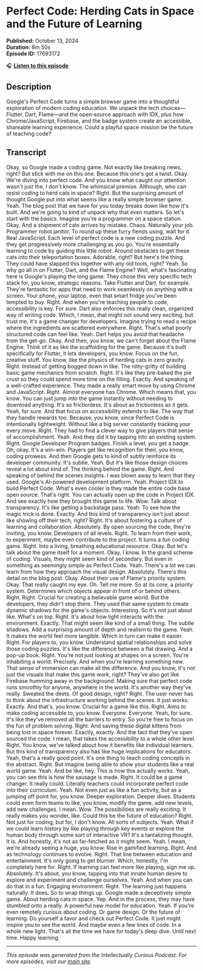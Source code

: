 # Perfect Code: Herding Cats in Space and the Future of Learning

**Published:** October 13, 2024  
**Duration:** 8m 50s  
**Episode ID:** 17693172

🎧 **[Listen to this episode](https://intellectuallycurious.buzzsprout.com/2529712/episodes/17693172-perfect-code-herding-cats-in-space-and-the-future-of-learning)**

## Description

Google's Perfect Code turns a simple browser game into a thoughtful exploration of modern coding education. We unpack the tech choices—Flutter, Dart, Flame—and the open‑source approach with IDX, plus how Chrome/JavaScript, Firebase, and the badge system create an accessible, shareable learning experience. Could a playful space mission be the future of teaching code?

## Transcript

Okay, so Google made a coding game. Not exactly like breaking news, right? But stick with me on this one. Because this one's got a twist. Okay. We're diving into perfect code. And you know what caught our attention wasn't just the, I don't know. The whimsical premise. Although, who can resist coding to herd cats in space? Right. But the surprising amount of thought Google put into what seems like a really simple browser game. Yeah. The blog post that we have for you today breaks down like how it's built. And we're going to kind of unpack why that even matters. So let's start with the basics. Imagine you're a programmer on a space station. Okay. And a shipment of cats arrives by mistake. Chaos. Naturally your job. Programmer robot janitor. To round up these furry fiends using, wait for it. Real JavaScript. Each level of perfect code is a new coding puzzle. And they get progressively more challenging as you go. You're essentially learning to code by guiding this little robot. Around obstacles to get these cats into their teleportation boxes. Adorable, right? But here's the thing. They could have slapped this together with any old tools, right? Yeah. So why go all in on Flutter, Dart, and the Flame Engine? Well, what's fascinating here is Google's playing the long game. They chose this very specific tech stack for, you know, strategic reasons. Take Flutter and Dart, for example. They're fantastic for apps that need to work seamlessly on anything with a screen. Your phone, your laptop, even that smart fridge you've been tempted to buy. Right. And when you're teaching people to code, accessibility is key. For sure. Dart also enforces this really clean, organized way of writing code. Which, I mean, that might not sound very exciting, but trust me, it's a game changer for developers. Imagine trying to read a recipe where the ingredients are scattered everywhere. Right. That's what poorly structured code can feel like. Yeah. Dart helps you avoid that headache from the get-go. Okay. And then, you know, we can't forget about the Flame Engine. Think of it as like the scaffolding for the game. Because it's built specifically for Flutter, it lets developers, you know. Focus on the fun, creative stuff. You know, like the physics of herding cats in zero gravity. Right. Instead of getting bogged down in like. The nitty-gritty of building basic game mechanics from scratch. Right. It's like they pre-baked the pie crust so they could spend more time on the filling. Exactly. And speaking of a well-crafted experience. They made a really smart move by using Chrome and JavaScript. Right. Almost everyone has Chrome. Which means that, you know. You can just jump into the game instantly without needing to download anything. It's so frictionless. It's about as frictionless as it gets. Yeah, for sure. And that focus on accessibility extends to like. The way that they handle rewards too. Because, you know, since Perfect Code is intentionally lightweight. Without like a big server constantly tracking your every move. Right. They had to find a clever way to give players that sense of accomplishment. Yeah. And they did it by tapping into an existing system. Right. Google Developer Program badges. Finish a level, you get a badge. Oh, okay. It's a win-win. Players get like recognition for their, you know, coding prowess. And then Google gets to kind of subtly reinforce its developer community. It's subtle. Yeah. But it's like those design choices reveal a lot about kind of. The thinking behind the game. Right. And speaking of behind the scenes insights. I was blown away to learn that they used. Google's AI-powered development platform. Yeah. Project IDX to build Perfect Code. What's even cooler is they made the entire code base open source. That's right. You can actually open up the code in Project IDX. And see exactly how they brought this game to life. Wow. Talk about transparency. It's like getting a backstage pass. Yeah. To see how the magic trick is done. Exactly. And this kind of transparency isn't just about like showing off their tech, right? Right. It's about fostering a culture of learning and collaboration. Absolutely. By open sourcing the code, they're inviting, you know. Developers of all levels. Right. To learn from their work, to experiment, maybe even contribute to the project. It turns a fun coding game. Right. Into a living, breathing educational resource. Okay. But let's talk about the game itself for a moment. Okay. I know. In the grand scheme of coding. Visuals, they might seem kind of secondary. But even in something as seemingly simple as Perfect Code. Yeah. There's a lot we can learn from how they approach the visual design. Absolutely. There's this detail on the blog post. Okay. About their use of Flame's priority system. Okay. That really caught my eye. Oh. Tell me more. So at its core, a priority system. Determines which objects appear in front of or behind others. Right. Right. Crucial for creating a believable game world. But the developers, they didn't stop there. They used that same system to create dynamic shadows for the game's objects. Interesting. So it's not just about like. What's on top. Right. It's about how light interacts with the environment. Exactly. That might seem like kind of a small thing. The subtle shadows. Add a surprising amount of depth and realism to the game. Yeah. It makes the world feel more tangible. Which in turn can make it easier. Right. For players to, you know. Understand spatial relationships and solve those coding puzzles. It's like the difference between a flat drawing. And a pop-up book. Right. You're not just looking at shapes on a screen. You're inhabiting a world. Precisely. And when you're learning something new. That sense of immersion can make all the difference. And you know, it's not just the visuals that make this game work, right? They've also got like Firebase humming away in the background. Making sure that perfect code runs smoothly for anyone, anywhere in the world. It's another way they've really. Sweated the deets. Of good design, right? Right. The user never has to think about the infrastructure working behind the scenes. It just works. Exactly. And that's, you know. Crucial for a game like this. Right. Aims to make coding accessible to, you know. Everyone. Everyone. Yeah, for sure. It's like they've removed all the barriers to entry. So you're free to focus on the fun of problem solving. Right. And saving these digital kittens from being lost in space forever. Exactly, exactly. And the fact that they've open sourced the code. I mean, that takes the accessibility to a whole other level. Right. You know, we've talked about how it benefits like individual learners. But this kind of transparency also has like huge implications for educators. Yeah, that's a really good point. It's one thing to teach coding concepts in the abstract. Right. But imagine being able to show your students like a real world game. Yeah. And be like, hey. This is how this actually works. Yeah, you can see this is how the sausage is made. Right. It could be a game changer. It really could. Literally teachers could incorporate perfect code into their curriculum. Yeah. Not even just as like a fun activity, but as a jumping off point for, you know. Deeper exploration. Deeper dives. Students could even form teams to like, you know, modify the game, add new levels, add new challenges. I mean. Wow. The possibilities are really exciting. It really makes you wonder, like. Could this be the future of education? Right. Not just for coding, but for, I don't know. All sorts of subjects. Yeah. What if we could learn history by like playing through key events or explore the human body through some sort of interactive VR? It's a tantalizing thought. It is. And honestly, it's not as far-fetched as it might seem. Yeah. I mean, we're already seeing a huge, you know. Rise in gamified learning. Right. And as technology continues to evolve. Right. That line between education and entertainment. It's only going to get blurrier. Which, honestly, I'm completely here for. Right. If learning can feel more like playing, sign me up. Absolutely. It's about, you know, tapping into that innate human desire to explore and experiment and challenge ourselves. Yeah. And when you can do that in a fun. Engaging environment. Right. The learning just happens naturally. It does. So to wrap things up. Google made a deceptively simple game. About herding cats in space. Yep. And in the process, they may have stumbled onto a really. A powerful new model for education. Yeah. If you're even remotely curious about coding. Or game design. Or the future of learning. Do yourself a favor and check out Perfect Code. It just might inspire you to see the world. And maybe even a few lines of code. In a whole new light. That's all the time we have for today's deep dive. Until next time. Happy learning.

---
*This episode was generated from the Intellectually Curious Podcast. For more episodes, visit our [main site](https://intellectuallycurious.buzzsprout.com).*
